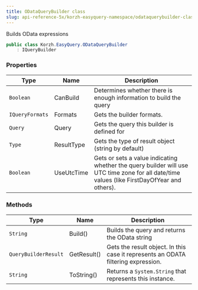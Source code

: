 ```yaml
---
title: ODataQueryBuilder class
slug: api-reference-5x/korzh-easyquery-namespace/odataquerybuilder-class
---
```


Builds OData expressions
```csharp
public class Korzh.EasyQuery.ODataQueryBuilder
    : IQueryBuilder

```

### Properties

| Type | Name | Description | 
| --- | --- | --- | 
| `Boolean` | CanBuild | Determines whether there is enough information to build the query | 
| `IQueryFormats` | Formats | Gets the builder formats. | 
| `Query` | Query | Gets the query this builder is defined for | 
| `Type` | ResultType | Gets the type of result object (string by default) | 
| `Boolean` | UseUtcTime | Gets or sets a value indicating whether the query builder will use UTC time zone for all date/time values (like FirstDayOfYear and others). | 


### Methods

| Type | Name | Description | 
| --- | --- | --- | 
| `String` | Build() | Builds the query and returns the OData string | 
| `QueryBuilderResult` | GetResult() | Gets the result object.  In this case it represents an ODATA filtering expression. | 
| `String` | ToString() | Returns a `System.String` that represents this instance. |